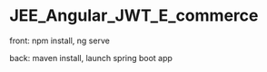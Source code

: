 # JEE_Angular_JWT_E_commerce

 front:
  npm install, 
  ng serve
  
 back:
  maven install,
  launch spring boot app
